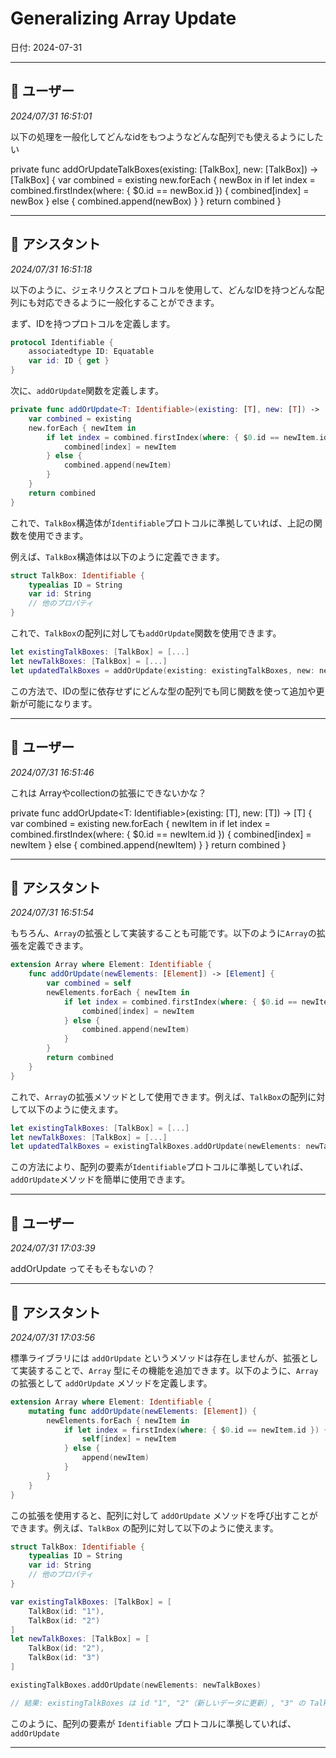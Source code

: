 # Generalizing Array Update

日付: 2024-07-31

---

## 👤 ユーザー
*2024/07/31 16:51:01*

以下の処理を一般化してどんなidをもつようなどんな配列でも使えるようにしたい

private func addOrUpdateTalkBoxes(existing: [TalkBox], new: [TalkBox]) -&gt; [TalkBox] {
        var combined = existing
        new.forEach { newBox in
            if let index = combined.firstIndex(where: { $0.id == newBox.id }) {
                combined[index] = newBox
            } else {
                combined.append(newBox)
            }
        }
        return combined
    }

---

## 🤖 アシスタント
*2024/07/31 16:51:18*

以下のように、ジェネリクスとプロトコルを使用して、どんなIDを持つどんな配列にも対応できるように一般化することができます。

まず、IDを持つプロトコルを定義します。

```swift
protocol Identifiable {
    associatedtype ID: Equatable
    var id: ID { get }
}
```

次に、`addOrUpdate`関数を定義します。

```swift
private func addOrUpdate<T: Identifiable>(existing: [T], new: [T]) -> [T] {
    var combined = existing
    new.forEach { newItem in
        if let index = combined.firstIndex(where: { $0.id == newItem.id }) {
            combined[index] = newItem
        } else {
            combined.append(newItem)
        }
    }
    return combined
}
```

これで、`TalkBox`構造体が`Identifiable`プロトコルに準拠していれば、上記の関数を使用できます。

例えば、`TalkBox`構造体は以下のように定義できます。

```swift
struct TalkBox: Identifiable {
    typealias ID = String
    var id: String
    // 他のプロパティ
}
```

これで、`TalkBox`の配列に対しても`addOrUpdate`関数を使用できます。

```swift
let existingTalkBoxes: [TalkBox] = [...]
let newTalkBoxes: [TalkBox] = [...]
let updatedTalkBoxes = addOrUpdate(existing: existingTalkBoxes, new: newTalkBoxes)
```

この方法で、IDの型に依存せずにどんな型の配列でも同じ関数を使って追加や更新が可能になります。

---

## 👤 ユーザー
*2024/07/31 16:51:46*

これは Arrayやcollectionの拡張にできないかな？

private func addOrUpdate&lt;T: Identifiable&gt;(existing: [T], new: [T]) -&gt; [T] {
    var combined = existing
    new.forEach { newItem in
        if let index = combined.firstIndex(where: { $0.id == newItem.id }) {
            combined[index] = newItem
        } else {
            combined.append(newItem)
        }
    }
    return combined
}

---

## 🤖 アシスタント
*2024/07/31 16:51:54*

もちろん、`Array`の拡張として実装することも可能です。以下のように`Array`の拡張を定義できます。

```swift
extension Array where Element: Identifiable {
    func addOrUpdate(newElements: [Element]) -> [Element] {
        var combined = self
        newElements.forEach { newItem in
            if let index = combined.firstIndex(where: { $0.id == newItem.id }) {
                combined[index] = newItem
            } else {
                combined.append(newItem)
            }
        }
        return combined
    }
}
```

これで、`Array`の拡張メソッドとして使用できます。例えば、`TalkBox`の配列に対して以下のように使えます。

```swift
let existingTalkBoxes: [TalkBox] = [...]
let newTalkBoxes: [TalkBox] = [...]
let updatedTalkBoxes = existingTalkBoxes.addOrUpdate(newElements: newTalkBoxes)
```

この方法により、配列の要素が`Identifiable`プロトコルに準拠していれば、`addOrUpdate`メソッドを簡単に使用できます。

---

## 👤 ユーザー
*2024/07/31 17:03:39*

addOrUpdate ってそもそもないの？

---

## 🤖 アシスタント
*2024/07/31 17:03:56*

標準ライブラリには `addOrUpdate` というメソッドは存在しませんが、拡張として実装することで、`Array` 型にその機能を追加できます。以下のように、`Array` の拡張として `addOrUpdate` メソッドを定義します。

```swift
extension Array where Element: Identifiable {
    mutating func addOrUpdate(newElements: [Element]) {
        newElements.forEach { newItem in
            if let index = firstIndex(where: { $0.id == newItem.id }) {
                self[index] = newItem
            } else {
                append(newItem)
            }
        }
    }
}
```

この拡張を使用すると、配列に対して `addOrUpdate` メソッドを呼び出すことができます。例えば、`TalkBox` の配列に対して以下のように使えます。

```swift
struct TalkBox: Identifiable {
    typealias ID = String
    var id: String
    // 他のプロパティ
}

var existingTalkBoxes: [TalkBox] = [
    TalkBox(id: "1"),
    TalkBox(id: "2")
]
let newTalkBoxes: [TalkBox] = [
    TalkBox(id: "2"),
    TalkBox(id: "3")
]

existingTalkBoxes.addOrUpdate(newElements: newTalkBoxes)

// 結果: existingTalkBoxes は id "1", "2"（新しいデータに更新）, "3" の TalkBox を含む
```

このように、配列の要素が `Identifiable` プロトコルに準拠していれば、`addOrUpdate`

---
